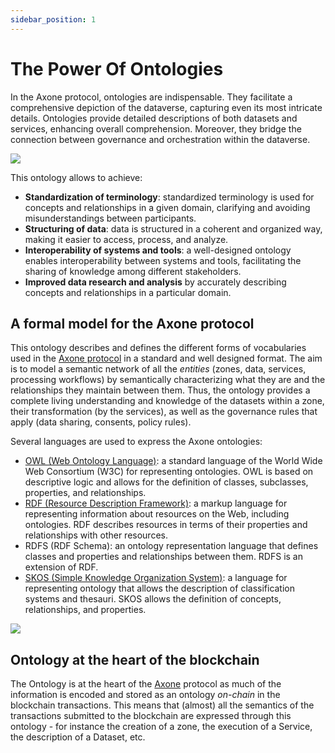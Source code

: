 ```yaml
---
sidebar_position: 1
---
```


# The Power Of Ontologies

In the Axone protocol, ontologies are indispensable. They facilitate a comprehensive depiction of the dataverse, capturing even its most intricate details. Ontologies provide detailed descriptions of both datasets and services, enhancing overall comprehension. Moreover, they bridge the connection between governance and orchestration within the dataverse.

<div style={{ display: "flex", justifyContent: "center" }}>
  <img src="/img/content/whitepaper/arch-3pillars.webp" style={{ maxHeight: "250px" }}></img>
</div>

This ontology allows to achieve:

- **Standardization of terminology**: standardized terminology is used for concepts and relationships in a given domain, clarifying and avoiding misunderstandings between participants.
- **Structuring of data**: data is structured in a coherent and organized way, making it easier to access, process, and analyze.
- **Interoperability of systems and tools**: a well-designed ontology enables interoperability between systems and tools, facilitating the sharing of knowledge among different stakeholders.
- **Improved data research and analysis** by accurately describing concepts and relationships in a particular domain.

## A formal model for the Axone protocol

This ontology describes and defines the different forms of vocabularies used in the [Axone protocol](https://axone.xyz) in a standard and well designed format. The aim is to model a semantic network of all the _entities_ (zones, data, services, processing workflows) by semantically characterizing what they are and the relationships they maintain between them. Thus, the ontology provides a complete living understanding and knowledge of the datasets within a zone, their transformation (by the services), as well as the governance rules that apply (data sharing, consents, policy rules).

Several languages are used to express the Axone ontologies:

- [OWL (Web Ontology Language)](https://www.w3.org/TR/owl2-overview/): a standard language of the World Wide Web Consortium (W3C) for representing ontologies. OWL is based on descriptive logic and allows for the definition of classes, subclasses, properties, and relationships.
- [RDF (Resource Description Framework)](https://www.w3.org/TR/rdf11-concepts/): a markup language for representing information about resources on the Web, including ontologies. RDF describes resources in terms of their properties and relationships with other resources.
- RDFS (RDF Schema): an ontology representation language that defines classes and properties and relationships between them. RDFS is an extension of RDF.
- [SKOS (Simple Knowledge Organization System)](https://en.wikipedia.org/wiki/Simple_Knowledge_Organization_System): a language for representing ontology that allows the description of classification systems and thesauri. SKOS allows the definition of concepts, relationships, and properties.

<div style={{ display: "flex", justifyContent: "center" }}>
  <img src="/img/content/technical-documentation/semantic-stack.webp" style={{ maxHeight: "335px" }}></img>
</div>

## Ontology at the heart of the blockchain

The Ontology is at the heart of the [Axone](https://github.com/okp4/okp4d) protocol as much of the information is encoded and stored as an ontology _on-chain_ in the blockchain transactions. This means that (almost) all the semantics of the transactions submitted to the blockchain are expressed through this ontology - for instance the creation of a zone, the execution of a Service, the description of a Dataset, etc.
